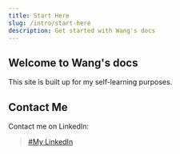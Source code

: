 ```yaml
---
title: Start Here
slug: /intro/start-here
description: Get started with Wang's docs
---
```

## Welcome to Wang's docs

This site is built up for my self-learning purposes.

## Contact Me

Contact me on LinkedIn:

> [#My LinkedIn](https://www.linkedin.com/in/wang-liao-au)
